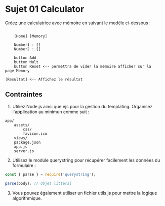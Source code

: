 # Sujet 01 Calculator

Créez une calculatrice avec mémoire en suivant le modèle ci-dessous :

```text

    [Home] [Memory]

    Number1 : []
    Number2 : []

    button Add
    button Mult
    button Reset <-- permettra de vider la mémoire afficher sur la page Memory  

[Resultat] <-- Affichez le résultat
```

## Contraintes

1. Utiliez Node.js ainsi que ejs pour la gestion du templating. Organisez l'application au minimun comme suit :

```text
app/
    assets/
        css/
        favicon.ico
    views/
    package.json
    app.js
    server.js
```

2. Utilisez le module querystring pour récupérer facilement les données du formulaire :

```js
const { parse } = require('querystring');

parse(body); // Objet litteral
```

3. Vous pouvez également utiliser un fichier utils.js pour mettre la logique algorithmique.